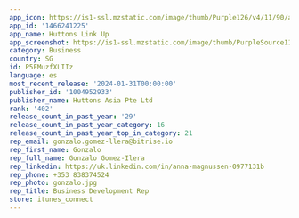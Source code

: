 ```yaml
---
app_icon: https://is1-ssl.mzstatic.com/image/thumb/Purple126/v4/11/90/a0/1190a010-1918-c8b6-79c9-0c5a50c071fc/AppIcon-production-0-0-1x_U007emarketing-0-10-0-85-220.png/1024x1024bb.png
app_id: '1466241225'
app_name: Huttons Link Up
app_screenshot: https://is1-ssl.mzstatic.com/image/thumb/PurpleSource116/v4/dc/23/37/dc23378c-93ee-4e37-fd87-b17fada9ba71/4a7ded18-307b-4ed0-ba02-ec2d8e8fc4ed_Simulator_Screen_Shot_-_iPhone_14_Plus_-_2023-01-30_at_08.52.21.png/1284x2778bb.png
category: Business
country: SG
id: P5FMuzfXLIIz
language: es
most_recent_release: '2024-01-31T00:00:00'
publisher_id: '1004952933'
publisher_name: Huttons Asia Pte Ltd
rank: '402'
release_count_in_past_year: '29'
release_count_in_past_year_category: 16
release_count_in_past_year_top_in_category: 21
rep_email: gonzalo.gomez-llera@bitrise.io
rep_first_name: Gonzalo
rep_full_name: Gonzalo Gomez-Ilera
rep_linkedin: https://uk.linkedin.com/in/anna-magnussen-0977131b
rep_phone: +353 838374524
rep_photo: gonzalo.jpg
rep_title: Business Development Rep
store: itunes_connect
---
```

